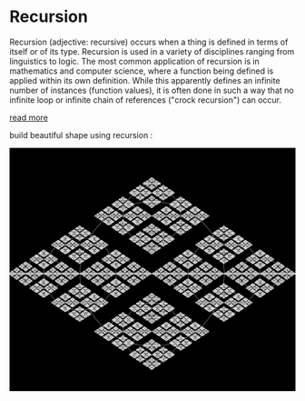 # Recursion

Recursion (adjective: recursive) occurs when a thing is defined in terms of itself or of its type. Recursion is used in a variety of disciplines ranging from linguistics to logic. The most common application of recursion is in mathematics and computer science, where a function being defined is applied within its own definition. While this apparently defines an infinite number of instances (function values), it is often done in such a way that no infinite loop or infinite chain of references ("crock recursion") can occur.

[read more](https://en.wikipedia.org/wiki/Recursion)

build beautiful shape using recursion : 

<img src="docs/src.png">
